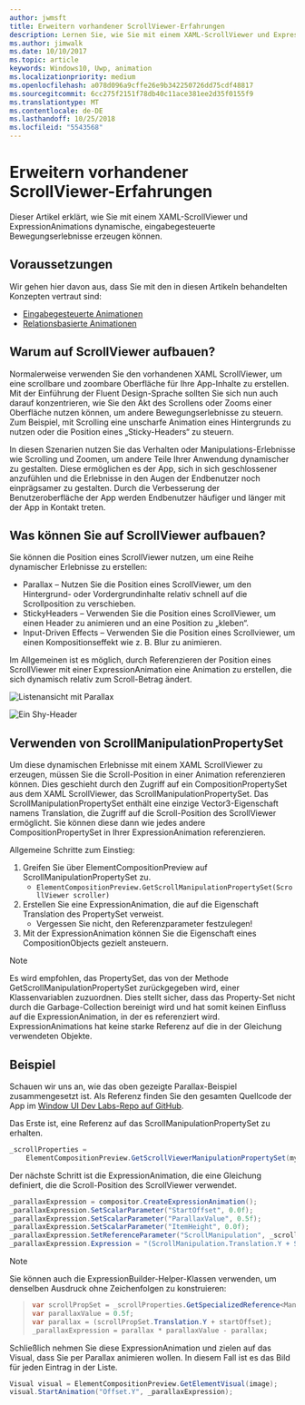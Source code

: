 ```yaml
---
author: jwmsft
title: Erweitern vorhandener ScrollViewer-Erfahrungen
description: Lernen Sie, wie Sie mit einem XAML-ScrollViewer und ExpressionAnimations dynamische, eingabegesteuerte Bewegungserlebnisse erzeugen können.
ms.author: jimwalk
ms.date: 10/10/2017
ms.topic: article
keywords: Windows10, Uwp, animation
ms.localizationpriority: medium
ms.openlocfilehash: a078d096a9cffe26e9b342250726dd75cdf48817
ms.sourcegitcommit: 6cc275f2151f78db40c11ace381ee2d35f0155f9
ms.translationtype: MT
ms.contentlocale: de-DE
ms.lasthandoff: 10/25/2018
ms.locfileid: "5543568"
---
```

# <a name="enhance-existing-scrollviewer-experiences"></a>Erweitern vorhandener ScrollViewer-Erfahrungen

Dieser Artikel erklärt, wie Sie mit einem XAML-ScrollViewer und ExpressionAnimations dynamische, eingabegesteuerte Bewegungserlebnisse erzeugen können.

## <a name="prerequisites"></a>Voraussetzungen

Wir gehen hier davon aus, dass Sie mit den in diesen Artikeln behandelten Konzepten vertraut sind:

- [Eingabegesteuerte Animationen](input-driven-animations.md)
- [Relationsbasierte Animationen](relation-animations.md)

## <a name="why-build-on-top-of-scrollviewer"></a>Warum auf ScrollViewer aufbauen?

Normalerweise verwenden Sie den vorhandenen XAML ScrollViewer, um eine scrollbare und zoombare Oberfläche für Ihre App-Inhalte zu erstellen. Mit der Einführung der Fluent Design-Sprache sollten Sie sich nun auch darauf konzentrieren, wie Sie den Akt des Scrollens oder Zooms einer Oberfläche nutzen können, um andere Bewegungserlebnisse zu steuern. Zum Beispiel, mit Scrolling eine unscharfe Animation eines Hintergrunds zu nutzen oder die Position eines „Sticky-Headers“ zu steuern.

In diesen Szenarien nutzen Sie das Verhalten oder Manipulations-Erlebnisse wie Scrolling und Zoomen, um andere Teile Ihrer Anwendung dynamischer zu gestalten. Diese ermöglichen es der App, sich in sich geschlossener anzufühlen und die Erlebnisse in den Augen der Endbenutzer noch einprägsamer zu gestalten. Durch die Verbesserung der Benutzeroberfläche der App werden Endbenutzer häufiger und länger mit der App in Kontakt treten.

## <a name="what-can-you-build-on-top-of-scrollviewer"></a>Was können Sie auf ScrollViewer aufbauen?

Sie können die Position eines ScrollViewer nutzen, um eine Reihe dynamischer Erlebnisse zu erstellen:

- Parallax – Nutzen Sie die Position eines ScrollViewer, um den Hintergrund- oder Vordergrundinhalte relativ schnell auf die Scrollposition zu verschieben.
- StickyHeaders – Verwenden Sie die Position eines ScrollViewer, um einen Header zu animieren und an eine Position zu „kleben“.
- Input-Driven Effects – Verwenden Sie die Position eines Scrollviewer, um einen Kompositionseffekt wie z. B. Blur zu animieren.

Im Allgemeinen ist es möglich, durch Referenzieren der Position eines ScrollViewer mit einer ExpressionAnimation eine Animation zu erstellen, die sich dynamisch relativ zum Scroll-Betrag ändert.

![Listenansicht mit Parallax](images/animation/parallax.gif)

![Ein Shy-Header](images/animation/shy-header.gif)

## <a name="using-scrollmanipulationpropertyset"></a>Verwenden von ScrollManipulationPropertySet

Um diese dynamischen Erlebnisse mit einem XAML ScrollViewer zu erzeugen, müssen Sie die Scroll-Position in einer Animation referenzieren können. Dies geschieht durch den Zugriff auf ein CompositionPropertySet aus dem XAML ScrollViewer, das ScrollManipulationPropertySet.
Das ScrollManipulationPropertySet enthält eine einzige Vector3-Eigenschaft namens Translation, die Zugriff auf die Scroll-Position des ScrollViewer ermöglicht. Sie können diese dann wie jedes andere CompositionPropertySet in Ihrer ExpressionAnimation referenzieren.

Allgemeine Schritte zum Einstieg:

1. Greifen Sie über ElementCompositionPreview auf ScrollManipulationPropertySet zu.
    - `ElementCompositionPreview.GetScrollManipulationPropertySet(ScrollViewer scroller)`
1. Erstellen Sie eine ExpressionAnimation, die auf die Eigenschaft Translation des PropertySet verweist.
    - Vergessen Sie nicht, den Referenzparameter festzulegen!
1. Mit der ExpressionAnimation können Sie die Eigenschaft eines CompositionObjects gezielt ansteuern.

> [!NOTE]
> Es wird empfohlen, das PropertySet, das von der Methode GetScrollManipulationPropertySet zurückgegeben wird, einer Klassenvariablen zuzuordnen. Dies stellt sicher, dass das Property-Set nicht durch die Garbage-Collection bereinigt wird und hat somit keinen Einfluss auf die ExpressionAnimation, in der es referenziert wird. ExpressionAnimations hat keine starke Referenz auf die in der Gleichung verwendeten Objekte.

## <a name="example"></a>Beispiel

Schauen wir uns an, wie das oben gezeigte Parallax-Beispiel zusammengesetzt ist. Als Referenz finden Sie den gesamten Quellcode der App im [Window UI Dev Labs-Repo auf GitHub](https://github.com/Microsoft/WindowsUIDevLabs).

Das Erste ist, eine Referenz auf das ScrollManipulationPropertySet zu erhalten.

```csharp
_scrollProperties =
    ElementCompositionPreview.GetScrollViewerManipulationPropertySet(myScrollViewer);
```

Der nächste Schritt ist die ExpressionAnimation, die eine Gleichung definiert, die die Scroll-Position des ScrollViewer verwendet.

```csharp
_parallaxExpression = compositor.CreateExpressionAnimation();
_parallaxExpression.SetScalarParameter("StartOffset", 0.0f);
_parallaxExpression.SetScalarParameter("ParallaxValue", 0.5f);
_parallaxExpression.SetScalarParameter("ItemHeight", 0.0f);
_parallaxExpression.SetReferenceParameter("ScrollManipulation", _scrollProperties);
_parallaxExpression.Expression = "(ScrollManipulation.Translation.Y + StartOffset - (0.5 * ItemHeight)) * ParallaxValue - (ScrollManipulation.Translation.Y + StartOffset - (0.5 * ItemHeight))";
```

> [!NOTE]
> Sie können auch die ExpressionBuilder-Helper-Klassen verwenden, um denselben Ausdruck ohne Zeichenfolgen zu konstruieren:

> ```csharp
> var scrollPropSet = _scrollProperties.GetSpecializedReference<ManipulationPropertySetReferenceNode>();
> var parallaxValue = 0.5f;
> var parallax = (scrollPropSet.Translation.Y + startOffset);
> _parallaxExpression = parallax * parallaxValue - parallax;
> ```

Schließlich nehmen Sie diese ExpressionAnimation und zielen auf das Visual, dass Sie per Parallax animieren wollen. In diesem Fall ist es das Bild für jeden Eintrag in der Liste.

```csharp
Visual visual = ElementCompositionPreview.GetElementVisual(image);
visual.StartAnimation("Offset.Y", _parallaxExpression);
```